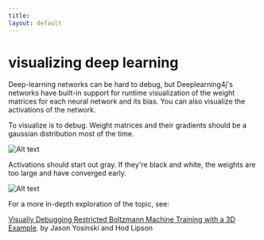 ```yaml
---
title: 
layout: default
---
```


visualizing deep learning
====================================

Deep-learning networks can be hard to debug, but Deeplearning4j's networks have built-in support for runtime visualization of the weight matrices for each neural network and its bias. You can also visualize the activations of the network. 

To visualize is to debug. Weight matrices and their gradients should be a gaussian distribution most of the time.

![Alt text](../img/weighthist.png)


Activations should start out gray. If they're black and white, the weights are too large and have converged early. 

![Alt text](../img/activations.png)

For a more in-depth exploration of the topic, see:

[Visually Debugging Restricted Boltzmann Machine Training with a 3D Example](http://yosinski.com/media/papers/Yosinski2012VisuallyDebuggingRestrictedBoltzmannMachine.pdf). by Jason Yosinski and Hod Lipson

